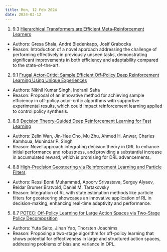 ```yaml
---
title: Mon, 12 Feb 2024
date: 2024-02-12
---
```

1. 9.3 [Hierarchical Transformers are Efficient Meta-Reinforcement Learners](https://arxiv.org/abs/2402.06402)
* Authors: Gresa Shala, André Biedenkapp, Josif Grabocka
* Reason: Introduction of a novel approach addressing the challenge of performing effectively in previously unseen tasks, demonstrating significant improvements in both efficiency and adaptability compared to the state-of-the-art.

2. 9.1 [Frugal Actor-Critic: Sample Efficient Off-Policy Deep Reinforcement Learning Using Unique Experiences](https://arxiv.org/abs/2402.05963)
* Authors: Nikhil Kumar Singh, Indranil Saha
* Reason: Proposal of an innovative method for achieving sample efficiency in off-policy actor-critic algorithms with supportive experimental results, which could impact reinforcement learning applied to control policy synthesis.

3. 8.9 [Decision Theory-Guided Deep Reinforcement Learning for Fast Learning](https://arxiv.org/abs/2402.06023)
* Authors: Zelin Wan, Jin-Hee Cho, Mu Zhu, Ahmed H. Anwar, Charles Kamhoua, Munindar P. Singh
* Reason: Novel approach integrating decision theory in DRL to enhance initial performance and robustness, and providing a substantial increase in accumulated reward, which is promising for DRL advancements.

4. 8.8 [High-Precision Geosteering via Reinforcement Learning and Particle Filters](https://arxiv.org/abs/2402.06377)
* Authors: Ressi Bonti Muhammad, Apoorv Srivastava, Sergey Alyaev, Reidar Brumer Bratvold, Daniel M. Tartakovsky
* Reason: Integration of RL with state estimation methods like particle filters for geosteering showcases an innovative application of RL in decision-making, enhancing real-time adaptivity and performance.

5. 8.7 [POTEC: Off-Policy Learning for Large Action Spaces via Two-Stage Policy Decomposition](https://arxiv.org/abs/2402.06151)
* Authors: Yuta Saito, Jihan Yao, Thorsten Joachims
* Reason: Proposing a two-stage algorithm for off-policy learning that shows potential for effectiveness in large and structured action spaces, addressing problems of bias and variance in OPL.

